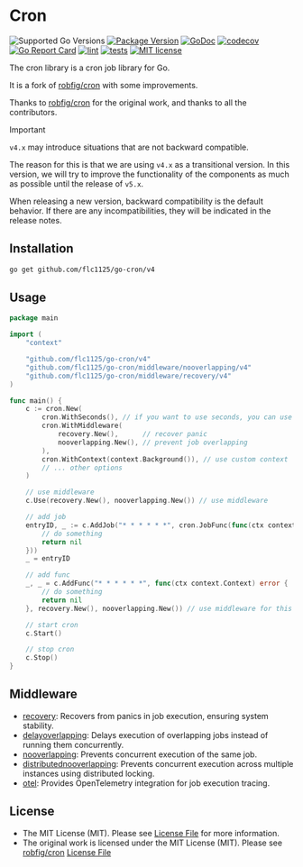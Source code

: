 # Cron

![Supported Go Versions](https://img.shields.io/badge/Go-%3E%3D1.23.0-blue)
[![Package Version](https://badgen.net/github/release/flc1125/go-cron/stable)](https://github.com/flc1125/go-cron/releases)
[![GoDoc](https://pkg.go.dev/badge/github.com/flc1125/go-cron/v4)](https://pkg.go.dev/github.com/flc1125/go-cron/v4)
[![codecov](https://codecov.io/gh/flc1125/go-cron/graph/badge.svg?token=mXNvrv22JH)](https://codecov.io/gh/flc1125/go-cron)
[![Go Report Card](https://goreportcard.com/badge/github.com/flc1125/go-cron)](https://goreportcard.com/report/github.com/flc1125/go-cron)
[![lint](https://github.com/flc1125/go-cron/actions/workflows/lint.yml/badge.svg)](https://github.com/flc1125/go-cron/actions/workflows/lint.yml)
[![tests](https://github.com/flc1125/go-cron/actions/workflows/test.yml/badge.svg)](https://github.com/flc1125/go-cron/actions/workflows/test.yml)
[![MIT license](https://img.shields.io/badge/license-MIT-brightgreen.svg)](https://opensource.org/licenses/MIT)

The cron library is a cron job library for Go. 

It is a fork of [robfig/cron](https://github.com/robfig/cron) with some improvements.

Thanks to [robfig/cron](https://github.com/robfig/cron) for the original work, and thanks to all the contributors.

> [!IMPORTANT]  
> `v4.x` may introduce situations that are not backward compatible.
>
> The reason for this is that we are using `v4.x` as a transitional version. In this version, we will try to improve the functionality of the components as much as possible until the release of `v5.x`.
>
> When releasing a new version, backward compatibility is the default behavior. If there are any incompatibilities, they will be indicated in the release notes.

## Installation

```bash
go get github.com/flc1125/go-cron/v4
```

## Usage

```go
package main

import (
	"context"

	"github.com/flc1125/go-cron/v4"
	"github.com/flc1125/go-cron/middleware/nooverlapping/v4"
	"github.com/flc1125/go-cron/middleware/recovery/v4"
)

func main() {
	c := cron.New(
		cron.WithSeconds(), // if you want to use seconds, you can use this option
		cron.WithMiddleware(
			recovery.New(),      // recover panic
			nooverlapping.New(), // prevent job overlapping
		),
		cron.WithContext(context.Background()), // use custom context
		// ... other options
	)

	// use middleware
	c.Use(recovery.New(), nooverlapping.New()) // use middleware

	// add job
	entryID, _ := c.AddJob("* * * * * *", cron.JobFunc(func(ctx context.Context) error {
		// do something
		return nil
	}))
	_ = entryID

	// add func
	_, _ = c.AddFunc("* * * * * *", func(ctx context.Context) error {
		// do something
		return nil
	}, recovery.New(), nooverlapping.New()) // use middleware for this job

	// start cron
	c.Start()

	// stop cron
	c.Stop()
}
```

## Middleware

- [recovery](./middleware/recovery): Recovers from panics in job execution, ensuring system stability.
- [delayoverlapping](./middleware/delayoverlapping): Delays execution of overlapping jobs instead of running them concurrently.
- [nooverlapping](./middleware/nooverlapping): Prevents concurrent execution of the same job.
- [distributednooverlapping](./middleware/distributednooverlapping): Prevents concurrent execution across multiple instances using distributed locking.
- [otel](./middleware/otel): Provides OpenTelemetry integration for job execution tracing.

## License

- The MIT License (MIT). Please see [License File](LICENSE) for more information.
- The original work is licensed under the MIT License (MIT). Please see [robfig/cron](https://github.com/robfig/cron) [License File](https://github.com/robfig/cron/blob/master/LICENSE)
